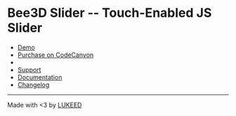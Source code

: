 # Bee3D Slider -- Touch-Enabled JS Slider

* [Demo](http://www.lukeed.com/demo/bee3D)
* [Purchase on CodeCanyon](http://codecanyon.net/item/bee3d-slider-touchenabled-pure-js-plugin/9853467?ref=lukeed)
* <br>
* [Support](https://github.com/lukeed/bee3d/issues)
* [Documentation](https://github.com/lukeed/bee3d/wiki)
* [Changelog](https://github.com/lukeed/bee3d/changelog)

---

Made with <3 by [LUKEED](http://www.lukeed.com)
